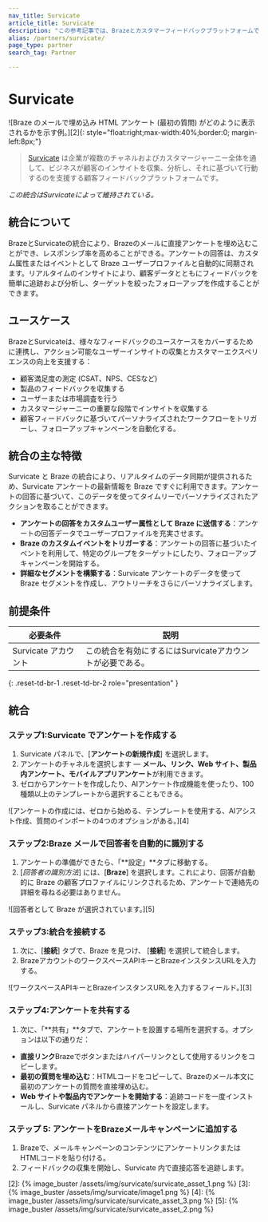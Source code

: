 ```yaml
---
nav_title: Survicate
article_title: Survicate
description: "この参考記事では、BrazeとカスタマーフィードバックプラットフォームであるSurvicateのパートナーシップについて概説している。Survicateは、複数のチャネルやカスタマージャーニー全体を通して、顧客のインサイトを収集、分析、活用することを支援するプラットフォームである。"
alias: /partners/survicate/
page_type: partner
search_tag: Partner

---
```


# Survicate

![Braze のメールで埋め込み HTML アンケート (最初の質問) がどのように表示されるかを示す例。][2]{: style="float:right;max-width:40%;border:0; margin-left:8px;"}

> [Survicate][1] は企業が複数のチャネルおよびカスタマージャーニー全体を通して、ビジネスが顧客のインサイトを収集、分析し、それに基づいて行動するのを支援する顧客フィードバックプラットフォームです。  

_この統合はSurvicateによって維持されている。_

## 統合について

BrazeとSurvicateの統合により、Brazeのメールに直接アンケートを埋め込むことができ、レスポンシブ率を高めることができる。アンケートの回答は、カスタム属性またはイベントとして Braze ユーザープロファイルと自動的に同期されます。リアルタイムのインサイトにより、顧客データとともにフィードバックを簡単に追跡および分析し、ターゲットを絞ったフォローアップを作成することができます。

## ユースケース

BrazeとSurvicateは、様々なフィードバックのユースケースをカバーするために連携し、アクション可能なユーザーインサイトの収集とカスタマーエクスペリエンスの向上を支援する：

- 顧客満足度の測定 (CSAT、NPS、CESなど)
- 製品のフィードバックを収集する
- ユーザーまたは市場調査を行う
- カスタマージャーニーの重要な段階でインサイトを収集する
- 顧客フィードバックに基づいてパーソナライズされたワークフローをトリガーし、フォローアップキャンペーンを自動化する。

## 統合の主な特徴

Survicate と Braze の統合により、リアルタイムのデータ同期が提供されるため、Survicate アンケートの最新情報を Braze ですぐに利用できます。アンケートの回答に基づいて、このデータを使ってタイムリーでパーソナライズされたアクションを取ることができます。

- **アンケートの回答をカスタムユーザー属性として Braze に送信する**：アンケートの回答データでユーザープロファイルを充実させます。
- **Braze のカスタムイベントをトリガーする**：アンケートの回答に基づいたイベントを利用して、特定のグループをターゲットにしたり、フォローアップキャンペーンを開始する。
- **詳細なセグメントを構築する**：Survicate アンケートのデータを使って Braze セグメントを作成し、アウトリーチをさらにパーソナライズします。

## 前提条件

| 必要条件 | 説明 |
| ----------- | ----------- |
| Survicate アカウント | この統合を有効にするにはSurvicateアカウントが必要である。 |
{: .reset-td-br-1 .reset-td-br-2 role="presentation" }

## 統合

### ステップ1:Survicate でアンケートを作成する

1. Survicate パネルで、[**アンケートの新規作成**] を選択します。
2. アンケートのチャネルを選択します — **メール、リンク、Web サイト、製品内アンケート、モバイルアプリアンケート**が利用できます。 
3. ゼロからアンケートを作成したり、AIアンケート作成機能を使ったり、100種類以上のテンプレートから選択することもできる。

![アンケートの作成には、ゼロから始める、テンプレートを使用する、AIアシスト作成、質問のインポートの4つのオプションがある。][4]

### ステップ2:Braze メールで回答者を自動的に識別する

1. アンケートの準備ができたら、「**設定」**タブに移動する。
2. [*回答者の識別方法*] には、[**Braze**] を選択します。これにより、回答が自動的に Braze の顧客プロファイルにリンクされるため、アンケートで連絡先の詳細を尋ねる必要はありません。

![回答者として Braze が選択されています。][5]

### ステップ3:統合を接続する

1. 次に、[**接続**] タブで、Braze を見つけ、 [**接続**] を選択して統合します。 
2. BrazeアカウントのワークスペースAPIキーとBrazeインスタンスURLを入力する。

![ワークスペースAPIキーとBrazeインスタンスURLを入力するフィールド。][3]

### ステップ4:アンケートを共有する

1. 次に、「**共有」**タブで、アンケートを設置する場所を選択する。オプションは以下の通りだ：
- **直接リンク**Brazeでボタンまたはハイパーリンクとして使用するリンクをコピーします。
- **最初の質問を埋め込む**：HTMLコードをコピーして、Brazeのメール本文に最初のアンケートの質問を直接埋め込む。
- **Web サイトや製品内でアンケートを開始する**：追跡コードを一度インストールし、Survicate パネルから直接アンケートを設定します。

### ステップ 5: アンケートをBrazeメールキャンペーンに追加する

1. Brazeで、メールキャンペーンのコンテンツにアンケートリンクまたはHTMLコードを貼り付ける。
2. フィードバックの収集を開始し、Survicate 内で直接応答を追跡します。


[1]: https://survicate.com/integrations/braze-survey/?utm_source=braze&utm_medium=integrations&utm_campaign=helpcenter
[2]:  {% image_buster /assets/img/survicate/survicate_asset_1.png %}
[3]:  {% image_buster /assets/img/survicate/image1.png %}
[4]:  {% image_buster /assets/img/survicate/survicate_asset_3.png %}
[5]:  {% image_buster /assets/img/survicate/survicate_asset_2.png %}
